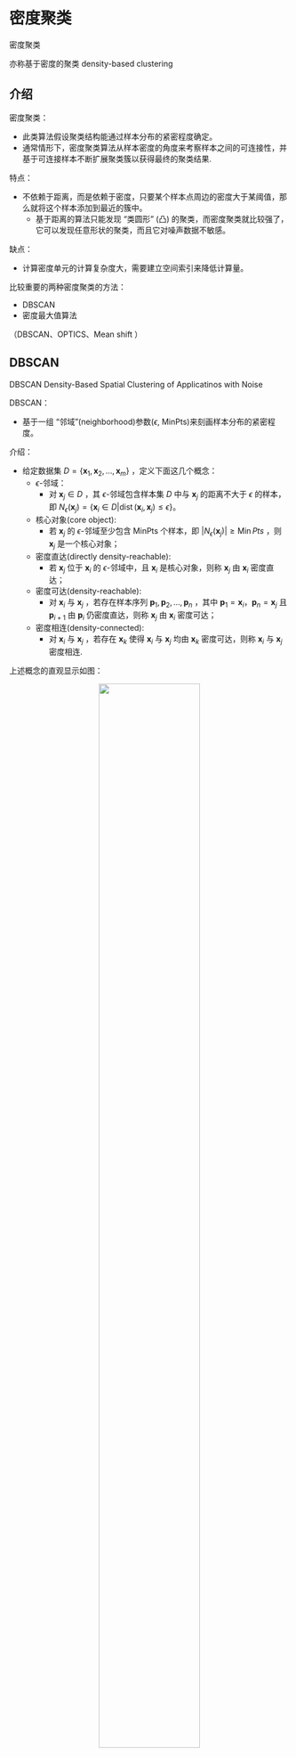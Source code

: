 
# 密度聚类

密度聚类

亦称基于密度的聚类 density-based clustering

## 介绍

密度聚类：

- 此类算法假设聚类结构能通过样本分布的紧密程度确定。
- 通常情形下，密度聚类算法从样本密度的角度来考察样本之间的可连接性，并基于可连接样本不断扩展聚类簇以获得最终的聚类结果.


特点：

- 不依赖于距离，而是依赖于密度，只要某个样本点周边的密度大于某阈值，那么就将这个样本添加到最近的簇中。
  - 基于距离的算法只能发现 “类圆形” (凸) 的聚类，而密度聚类就比较强了，它可以发现任意形状的聚类，而且它对噪声数据不敏感。

缺点：

- 计算密度单元的计算复杂度大，需要建立空间索引来降低计算量。



比较重要的两种密度聚类的方法：

- DBSCAN
- 密度最大值算法



（DBSCAN、OPTICS、Mean shift  ）


## DBSCAN

DBSCAN Density-Based Spatial Clustering of Applicatinos with Noise

DBSCAN：

- 基于一组 “邻域”(neighborhood)参数($\epsilon$, MinPts)来刻画样本分布的紧密程度。

介绍：

- 给定数据集 $D=\left\{\boldsymbol{x}_{1}, \boldsymbol{x}_{2}, \ldots, \boldsymbol{x}_{m}\right\}$ ，定义下面这几个概念：
    - $\epsilon$-邻域：
      - 对 $\boldsymbol{x}_{j} \in D$ ，其 $\epsilon$-邻域包含样本集 $D$ 中与 $\boldsymbol{x}_{j}$ 的距离不大于 $\epsilon$ 的样本，即 $N_{\epsilon}\left(\boldsymbol{x}_{j}\right)=\left\{\boldsymbol{x}_{i} \in D | \operatorname{dist}\left(\boldsymbol{x}_{i}, \boldsymbol{x}_{j}\right) \leqslant \epsilon\right\}$。
    - 核心对象(core object):
      - 若 $\boldsymbol{x}_{j}$ 的 $\epsilon$-邻域至少包含 MinPts 个样本，即 $\left|N_{\epsilon}\left(\boldsymbol{x}_{j}\right)\right| \geqslant \operatorname{Min} P t s$ ，则 $\boldsymbol{x}_{j}$ 是一个核心对象；
    - 密度直达(directly density-reachable):
      - 若 $\boldsymbol{x}_{j}$ 位于 $\boldsymbol{x}_{i}$ 的 $\epsilon$-邻域中，且 $\boldsymbol{x}_{i}$ 是核心对象，则称 $\boldsymbol{x}_{j}$ 由 $\boldsymbol{x}_{i}$ 密度直达；
    - 密度可达(density-reachable):
      - 对 $\boldsymbol{x}_{i}$ 与 $\boldsymbol{x}_{j}$ ，若存在样本序列 $\boldsymbol{p}_{1}, \boldsymbol{p}_{2}, \dots, \boldsymbol{p}_{n}$ ，其中 $\boldsymbol{p}_{1}=\boldsymbol{x}_{i}$，$\boldsymbol{p}_{n}=\boldsymbol{x}_{j}$ 且 $\boldsymbol{p}_{i+1}$ 由 $\boldsymbol{p}_{i}$ 仍密度直达，则称 $\boldsymbol{x}_{j}$ 由 $\boldsymbol{x}_{i}$ 密度可达；
    - 密度相连(density-connected):
      - 对 $\boldsymbol{x}_{i}$ 与 $\boldsymbol{x}_{j}$ ，若存在 $\boldsymbol{x}_{k}$ 使得 $\boldsymbol{x}_{i}$ 与 $\boldsymbol{x}_{j}$ 均由 $\boldsymbol{x}_{k}$ 密度可达，则称 $\boldsymbol{x}_{i}$ 与 $\boldsymbol{x}_{j}$ 密度相连.

上述概念的直观显示如图：

<p align="center">
    <img width="60%" height="70%" src="http://images.iterate.site/blog/image/20200615/Dz598qU9Ent2.png?imageslim">
</p>

说明：

- $M i n P t s=3$ 
- 虚线显示出 $\epsilon$ -邻域, 
- $\boldsymbol x_{1}$ 是核心对象, $\boldsymbol{x}_{2}$ 由 $\boldsymbol{x}_{1}$ 密度直达, $\boldsymbol{x}_{3}$ 由 $\boldsymbol{x}_{1}$ 密度可达, $\boldsymbol{x}_{3}$ 与 $\boldsymbol{x}_{4}$ 密度相连.

基于这些概念，DBSCAN 将“簇”定义为：

- 由密度可达关系导出的最大的密度相连样本集合。
- 形式化地说，给定邻域参数($\epsilon$ ，MinPts)，簇 $C\subseteq D$ 是满足以下性质的非空样本子集：
  - 连接性(connectivity): $\boldsymbol{x}_{i} \in C$, $\boldsymbol{x}_{j} \in C$ $\Rightarrow$ $\boldsymbol{x}_{i}$ 与 $\boldsymbol{x}_{j}$ 密度相连
  - 最大性(maximality): $\boldsymbol{x}_{i} \in C$, $\boldsymbol{x}_{j}$ 由 $\boldsymbol{x}_{i}$ 密度可达 $\Rightarrow$ $\boldsymbol{x}_{j} \in C$


那么，如何从数据集 $D$ 中找出满足以上性质的聚类簇呢？

- 实际上，若 $\boldsymbol{x}$ 为核心对象，由 $\boldsymbol{x}$ 密度可达的所有样本组成的集合记为 $X=\left\{\boldsymbol{x}^{\prime} \in D |\right.\boldsymbol{x}^{\prime}由 \boldsymbol{x}密度可达\}$ ，则不难证明 $X$ 即为满足连接性与最大性的簇.

于是，DBSCAN 算法先任选数据集中的一个核心对象为“种子”(seed)， 再由此出发确定相应的聚类簇，算法描述如下：



- 输入: 
  - 样本集 $D=\left\{\boldsymbol{x}_{1}, \boldsymbol{x}_{2}, \ldots, \boldsymbol{x}_{m}\right\}$
  - 邻域参数 $(\epsilon, M i n P t s)$
- 过程:
  - 01: 初始化核心对象集合: $\Omega=\varnothing$
  - 02: for $j=1,2, \ldots, m$ do
  - 03: $\quad$ 确定样本 $\boldsymbol{x}_{j}$ 的 $\epsilon$ -邻域 $N_{\epsilon}\left(\boldsymbol{x}_{j}\right)$
  - 04: $\quad$ if $\left|N_{\epsilon}\left(\boldsymbol{x}_{j}\right)\right| \geqslant$ MinPts then
  - 05: $\quad$ $\quad$ 将样本 $\boldsymbol{x}_{j}$ 加入核心对象集合: $\Omega=\Omega \bigcup\left\{\boldsymbol{x}_{j}\right\}$
  - 06: $\quad$ end if
  - 07: end for
  - 08: 初始化聚类族数: $k=0$
  - 09: 初始化未访问样本集合: $\Gamma=D$
  - 10: while $\Omega \neq \varnothing$ do
  - 11: $\quad$ 记录当前未访问样本集合: $\Gamma_{\text {old }}=\Gamma$
  - 12: $\quad$ 随机选取一个核心对象 $\boldsymbol{o} \in \Omega,$ 初始化队列 $Q=<\boldsymbol{o}>$
  - 13: $\quad$ $\Gamma=\Gamma \backslash\{\boldsymbol{o}\}$
  - 14: $\quad$ while $Q \neq \varnothing$ do
  - 15: $\quad$ $\quad$ 取出队列 Q 中的首个样本 $\boldsymbol{q}$
  - 16: $\quad$ $\quad$ if $\left|N_{\epsilon}(\boldsymbol{q})\right| \geqslant$ MinPts then
  - 17: $\quad$ $\quad$ $\quad$ 令 $\Delta=N_{\epsilon}(\boldsymbol{q}) \cap \Gamma$
  - 18: $\quad$ $\quad$ $\quad$ 将 $\Delta$ 中的样本加入队列 $Q$
  - 19: $\quad$ $\quad$ $\quad$ $\Gamma=\Gamma \backslash \Delta$
  - 20: $\quad$ $\quad$ end if
  - 21: $\quad$ end while
  - 22: $\quad$ $k=k+1,$ 生成聚类族 $C_{k}=\Gamma_{\text {old }} \backslash \Gamma$
  - 23: $\quad$ $\Omega=\Omega \backslash C_{k}$
  - 24: end while
- 输出：
  - 族划分 $\mathcal{C}=\left\{C_{1}, C_{2}, \ldots, C_{k}\right\}$

说明：

- 在第 1~7 行中，算法先根据给定的邻域参数($\epsilon$, MinPts)找出所有核心对象;
- 然后在第 10~24行中, 以任一核心对象为出发点，找出由其密度可达的样本生成聚类簇，直到所有核心对象均被访问过为止.


**举例：**


样本：


| 编号	| 密度	 | 含糖率	| 编号	| 密度	| 含糖率 |	编号 |	密度	| 含糖率 |
| -- | -- | -- | -- | -- | -- | -- | -- | -- |
| 1	    | 0.697	 | 0.460	| 11	| 0.245	| 0.057	| 21 |	0.748 |	0.232 |
| 2	    | 0.774	 | 0.376	| 12	| 0.343	| 0.099	| 22 |	0.714 |	0.346 |
| 3     | 0.634	 | 0.264	| 13	| 0.639	| 0.161	| 23 |	0.483 |	0.312 |
| 4	    | 0.608	 | 0.318	| 14	| 0.657	| 0.198	| 24 |	0.478 |	0.437 |
| 5	    | 0.556	 | 0.215	| 15	| 0.360	| 0.370	| 25 |	0.525 |	0.369 |
| 6	    | 0.403	 | 0.237	| 16	| 0.593	| 0.042	| 26 |	0.751 |	0.489 |
| 7	    | 0.481	 | 0.149	| 17	| 0.719	| 0.103	| 27 |	0.532 |	0.472 |
| 8	    | 0.437	 | 0.211	| 18	| 0.359	| 0.188	| 28 |	0.473 |	0.376 |
| 9	    | 0.666	 | 0.091	| 19	| 0.339	| 0.241	| 29 |	0.725 |	0.445 |
| 10	| 0.243	 | 0.267	| 20	| 0.282	| 0.257	| 30 |	0.446 |	0.459 |

过程：

- 假定邻域参数($\epsilon$, MinPts)设置为 $\epsilon=0.11$，$MinPts = 5$
- DBSCAN算法先找出各样本的 $\epsilon$-邻域并确定核心对象集合
  - $\Omega=\left\{\boldsymbol{x}_{3}, \boldsymbol{x}_{5}, \boldsymbol{x}_{6}, \boldsymbol{x}_{8}, \boldsymbol{x}_{9}, \boldsymbol{x}_{13}, \boldsymbol{x}_{19}, \boldsymbol{x}_{24}, \boldsymbol{x}_{25}, \boldsymbol{x}_{28}, \boldsymbol{x}_{29}\right\}$。
- 然后，从 $\Omega$ 中 随机选取一个核心对象作为种子，找出由它密度可达的所有样本，这就构成了第一个聚类簇。
  - 不失一般性，假定核心对象 $\boldsymbol{x}_{8}$ 被选中作为种子，则 DBSCAN 生成的第一个聚类簇为：
  - $C_{1}=\left\{\boldsymbol{x}_{6}, \boldsymbol{x}_{7}, \boldsymbol{x}_{8}, \boldsymbol{x}_{10}, \boldsymbol{x}_{12}, \boldsymbol{x}_{18}, \boldsymbol{x}_{19}, \boldsymbol{x}_{20}, \boldsymbol{x}_{23}\right\}$
- 然后，DBSCAN 将 $C_1$ 中包含的核心对象从 $\Omega$ 中去除：
  - $\Omega=\Omega \backslash C_{1}=\left\{\boldsymbol{x}_{3}, \boldsymbol{x}_{5}, \boldsymbol{x}_{9}, \boldsymbol{x}_{13}, \boldsymbol{x}_{14}, \boldsymbol{x}_{24}, \boldsymbol{x}_{25}, \boldsymbol{x}_{28}, \boldsymbol{x}_{29}\right\}$ 。
- 再从更新后的集合 $\Omega$ 中随机选取一个 核心对象作为种子来生成下一个聚类簇。
- 上述过程不断重复，直至 $\Omega$ 为空。
- 下图为 DBSCAN 先后生成聚类簇的情况.

<p align="center">
    <img width="80%" height="70%" src="http://images.iterate.site/blog/image/180629/Dl8iB4jEHE.png?imageslim">
</p>

说明：

- $C_1$ 之后生成的聚类簇为
  - $C_{2}=\left\{\boldsymbol{x}_{3}, \boldsymbol{x}_{4}, \boldsymbol{x}_{5}, \boldsymbol{x}_{9}, \boldsymbol{x}_{13}, \boldsymbol{x}_{14}, \boldsymbol{x}_{16}, \boldsymbol{x}_{17}, \boldsymbol{x}_{21}\right\}$
  - $C_{3}=\left\{\boldsymbol{x}_{1}, \boldsymbol{x}_{2}, \boldsymbol{x}_{22}, \boldsymbol{x}_{26}, \boldsymbol{x}_{29}\right\}$
  - $C_{4}=\left\{\boldsymbol{x}_{24}, \boldsymbol{x}_{25}, \boldsymbol{x}_{27}, \boldsymbol{x}_{28}, \boldsymbol{x}_{30}\right\}$



DBSCAN 算法理解：

- DBSCAN 算法将聚类视为被低密度区域分隔的高密度区域。
  - 由于这个相当普遍的观点， DBSCAN发现的聚类可以是任何形状的。
  - 与假设聚类是 convex shaped 的 K-means 相反。 DBSCAN 的核心概念是 core samples, 是指位于高密度区域的样本。 
  - 因此一个聚类是一组核心样本，每个核心样本彼此靠近（通过一定距离度量测量） 和一组接近核心样本的非核心样本（但本身不是核心样本）。
  - 算法中的两个参数, min_samples 和 eps，正式的定义了我们所说的 dense（稠密）。较高的 min_samples 或者较低的 eps表示形成聚类所需的较高密度。
- 更正式的，我们定义核心样本是指数据集中的一个样本，存在 min_samples 个其他样本在 eps 距离范围内，这些样本被定为为核心样本的邻居 neighbors 。
  - 这告诉我们核心样本在向量空间稠密的区域。 
  - 一个聚类是一个核心样本的集合，可以通过递归来构建，选取一个核心样本，查找它所有的 neighbors （邻居样本） 中的核心样本，然后查找 their （新获取的核心样本）的 neighbors （邻居样本）中的核心样本，递归这个过程。 
  - 聚类中还具有一组非核心样本，它们是集群中核心样本的邻居的样本，但本身并不是核心样本。 显然，这些样本位于聚类的边缘。
- 根据定义，任何核心样本都是聚类的一部分，任何不是核心样本并且和任意一个核心样本距离都大于 eps 的样本将被视为异常值。
